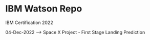 # IBM Watson Repo
IBM Certification 2022

04-Dec-2022
--> Space X Project - First Stage Landing Prediction
